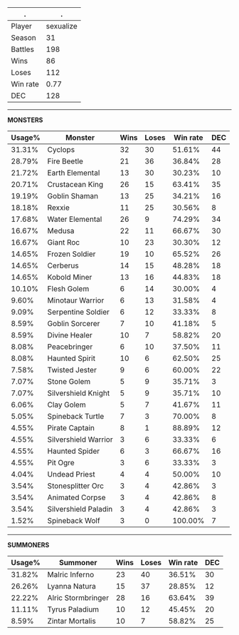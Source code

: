 .|.
|-|-
Player|sexualize
Season|31
Battles|198
Wins|86
Loses|112
Win rate|0.77
DEC|128

---
**MONSTERS**

Usage%|Monster|Wins|Loses|Win rate|DEC|
-|-|-|-|-|-|
31.31%|Cyclops|32|30|51.61%|44|
28.79%|Fire Beetle|21|36|36.84%|28|
21.72%|Earth Elemental|13|30|30.23%|10|
20.71%|Crustacean King|26|15|63.41%|35|
19.19%|Goblin Shaman|13|25|34.21%|16|
18.18%|Rexxie|11|25|30.56%|8|
17.68%|Water Elemental|26|9|74.29%|34|
16.67%|Medusa|22|11|66.67%|30|
16.67%|Giant Roc|10|23|30.30%|12|
14.65%|Frozen Soldier|19|10|65.52%|26|
14.65%|Cerberus|14|15|48.28%|18|
14.65%|Kobold Miner|13|16|44.83%|18|
10.10%|Flesh Golem|6|14|30.00%|4|
9.60%|Minotaur Warrior|6|13|31.58%|4|
9.09%|Serpentine Soldier|6|12|33.33%|8|
8.59%|Goblin Sorcerer|7|10|41.18%|5|
8.59%|Divine Healer|10|7|58.82%|20|
8.08%|Peacebringer|6|10|37.50%|11|
8.08%|Haunted Spirit|10|6|62.50%|25|
7.58%|Twisted Jester|9|6|60.00%|22|
7.07%|Stone Golem|5|9|35.71%|3|
7.07%|Silvershield Knight|5|9|35.71%|10|
6.06%|Clay Golem|5|7|41.67%|11|
5.05%|Spineback Turtle|7|3|70.00%|8|
4.55%|Pirate Captain|8|1|88.89%|12|
4.55%|Silvershield Warrior|3|6|33.33%|6|
4.55%|Haunted Spider|6|3|66.67%|16|
4.55%|Pit Ogre|3|6|33.33%|3|
4.04%|Undead Priest|4|4|50.00%|10|
3.54%|Stonesplitter Orc|3|4|42.86%|3|
3.54%|Animated Corpse|3|4|42.86%|8|
3.54%|Silvershield Paladin|3|4|42.86%|3|
1.52%|Spineback Wolf|3|0|100.00%|7|

---
**SUMMONERS**

Usage%|Summoner|Wins|Loses|Win rate|DEC|
-|-|-|-|-|-|
31.82%|Malric Inferno|23|40|36.51%|30|
26.26%|Lyanna Natura|15|37|28.85%|12|
22.22%|Alric Stormbringer|28|16|63.64%|39|
11.11%|Tyrus Paladium|10|12|45.45%|20|
8.59%|Zintar Mortalis|10|7|58.82%|25|
